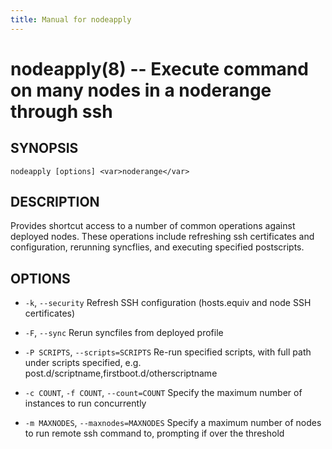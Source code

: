 ```yaml
---
title: Manual for nodeapply
---
```


nodeapply(8) -- Execute command on many nodes in a noderange through ssh
=========================================================================

## SYNOPSIS

`nodeapply [options] <var>noderange</var>`

## DESCRIPTION

Provides shortcut access to a number of common operations against deployed
nodes.  These operations include refreshing ssh certificates and configuration,
rerunning syncflies, and executing specified postscripts.

## OPTIONS
  
* `-k`, `--security`
  Refresh SSH configuration (hosts.equiv and node SSH certificates)
  
* `-F`, `--sync`
  Rerun syncfiles from deployed profile
  
* `-P SCRIPTS`, `--scripts=SCRIPTS`
  Re-run specified scripts, with full path under scripts specified, e.g. post.d/scriptname,firstboot.d/otherscriptname
 
* `-c COUNT`, `-f COUNT`, `--count=COUNT`
  Specify the maximum number of instances to run concurrently

* `-m MAXNODES`, `--maxnodes=MAXNODES`
  Specify a maximum number of nodes to run remote ssh command to, prompting
  if over the threshold


[SYNOPSIS]: #SYNOPSIS "SYNOPSIS"
[DESCRIPTION]: #DESCRIPTION "DESCRIPTION"
[OPTIONS]: #OPTIONS "OPTIONS"


[collate(1)]: collate.html
[collective(1)]: collective.html
[confetty(8)]: confetty.html
[confluent2hosts(8)]: confluent2hosts.html
[confluentdbutil(8)]: confluentdbutil.html
[confluent(8)]: confluent.html
[l2traceroute(8)]: l2traceroute.html
[nodeapply(8)]: nodeapply.html
[nodeattribexpressions(5)]: nodeattribexpressions.html
[nodeattrib(8)]: nodeattrib.html
[nodebmcpassword(8)]: nodebmcpassword.html
[nodebmcreset(8)]: nodebmcreset.html
[nodeboot(8)]: nodeboot.html
[nodeconfig(8)]: nodeconfig.html
[nodeconsole(8)]: nodeconsole.html
[nodedefine(8)]: nodedefine.html
[nodedeploy(8)]: nodedeploy.html
[nodediscover(8)]: nodediscover.html
[nodeeventlog(8)]: nodeeventlog.html
[nodefirmware(8)]: nodefirmware.html
[nodegroupattrib(8)]: nodegroupattrib.html
[nodegroupdefine(8)]: nodegroupdefine.html
[nodegrouplist(8)]: nodegrouplist.html
[nodegroupremove(8)]: nodegroupremove.html
[nodehealth(8)]: nodehealth.html
[nodeidentify(8)]: nodeidentify.html
[nodeinventory(8)]: nodeinventory.html
[nodelicense(8)]: nodelicense.html
[nodelist(8)]: nodelist.html
[nodemedia(8)]: nodemedia.html
[nodeping(8)]: nodeping.html
[nodepower(8)]: nodepower.html
[noderange(5)]: noderange.html
[noderemove(8)]: noderemove.html
[nodereseat(8)]: nodereseat.html
[nodersync(8)]: nodersync.html
[noderun(8)]: noderun.html
[nodesensors(8)]: nodesensors.html
[nodesetboot(8)]: nodesetboot.html
[nodeshell(8)]: nodeshell.html
[nodestorage(8)]: nodestorage.html
[nodesupport(8)]: nodesupport.html
[osdeploy(8)]: osdeploy.html
[stats(8)]: stats.html
